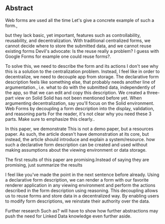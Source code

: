 ## Abstract
<!-- Context      -->
Web forms are used all the time <span class="comment" data-author="RT">Let's give a concrete example of such a form.</span>,
<!-- Need         -->
but they lack basic, yet important, features such as controllability, reusability, and decentralization.
With traditional centralized forms, we cannot decide where to store the submitted data, and we cannot reuse existing forms <span class="comment" data-author="RT">Devil's advocate: Is the reuse really a problem? I guess with Google Forms for example one could reuse forms?</span>.
<!-- Task         -->
To solve this, we need to describe the form and its actions <span class="comment" data-author="RT">I don't see why this is a solution to the centralization problem. Instead, I feel like in order to decentralize, we need to decouple app from storage. The declarative form description feels like something else, that probably needs another line of argumentation.</span>, i.e. what to do with the submitted data, independently of the app, so that we can edit and copy this description.
We created a three-part view on Solid <span class="comment" data-author="RT">Solid has not been mentioned before yet. When argumenting decentralization, say you'll focus on the Solid environment.</span> Web Forms by decoupling a form description into the display, validation, and reasoning parts <span class="comment" data-author="RT">For the reader, it's not clear why you need these 3 parts. Make sure to emphasize this clearly.</span>.
<!-- Object       -->
In this paper, we demonstrate <span class="comment" data-author="RT">This is not a demo paper, but a resources paper. As such, the article doesn't have demonstration at its core, but instead, the article should introduce and explain a system/resource.</span> how such a declarative form description can be created and used without making assumptions about the viewing environment or data storage.
<!-- Findings     -->
The first results of this paper are promising.<span class="comment" data-author="RT">Instead of saying they are promising, just summarize the results</span>
<!-- Conclusion   -->
<span class="comment" data-author="RT">I feel like you've made the point in the next sentence before already.</span>
Using a declarative form description, we can render a form with our favorite renderer application in any viewing environment and perform the actions described in the form description using reasoning.
This decoupling allows us to reuse forms and store data in a decentralized way.
By enabling users to modify form descriptions, we reinstate their authority over the data.
<!-- Perspectives -->
Further research <span class="comment" data-author="RT">Such as?</span> will have to show how further abstractions may push the need for Linked Data knowledge even further aside.
